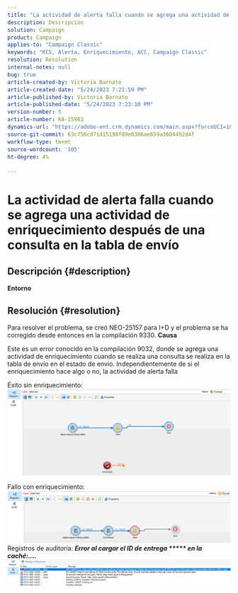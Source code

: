 ```yaml
---
title: "La actividad de alerta falla cuando se agrega una actividad de enriquecimiento después de la consulta en la tabla de envío"
description: Descripción
solution: Campaign
product: Campaign
applies-to: "Campaign Classic"
keywords: "KCS, Alerta, Enriquecimiento, ACC, Campaign Classic"
resolution: Resolution
internal-notes: null
bug: true
article-created-by: Victoria Barnato
article-created-date: "5/24/2023 7:21:59 PM"
article-published-by: Victoria Barnato
article-published-date: "5/24/2023 7:23:10 PM"
version-number: 5
article-number: KA-15983
dynamics-url: "https://adobe-ent.crm.dynamics.com/main.aspx?forceUCI=1&pagetype=entityrecord&etn=knowledgearticle&id=8390213e-68fa-ed11-8849-6045bd006b3d"
source-git-commit: 63c756cd71d15198f89e0306ae659a3604492d4f
workflow-type: tm+mt
source-wordcount: '105'
ht-degree: 4%

---
```


# La actividad de alerta falla cuando se agrega una actividad de enriquecimiento después de una consulta en la tabla de envío

## Descripción {#description}

<b>Entorno</b>

## Resolución {#resolution}


Para resolver el problema, se creó NEO-25157 para I+D y el problema se ha corregido desde entonces en la compilación 9330.
<b>Causa</b>


Este es un error conocido en la compilación 9032, donde se agrega una actividad de enriquecimiento cuando se realiza una consulta<b> </b>se realiza en la tabla de envío en el estado de envío. Independientemente de si el enriquecimiento hace algo o no, la actividad de alerta falla

Éxito sin enriquecimiento:
![](assets/ab975c07-d043-ed11-bba2-0022480868ff.png)

Fallo con enriquecimiento:
![](assets/ad975c07-d043-ed11-bba2-0022480868ff.png)
Registros de auditoría: <b>*Error al cargar el ID de entrega \*\*\*\*\* en la caché:....</b>*
![](assets/ac975c07-d043-ed11-bba2-0022480868ff.png)
